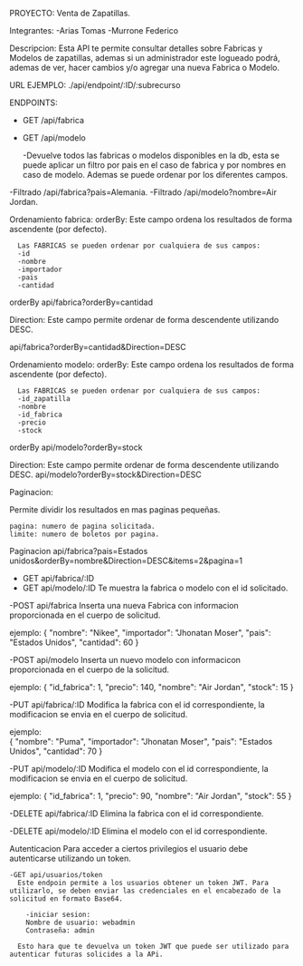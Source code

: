 PROYECTO: Venta de Zapatillas.

Integrantes:
-Arias Tomas 
-Murrone Federico

Descripcion:
Esta API te permite consultar detalles sobre Fabricas y Modelos de zapatillas, ademas si un administrador este logueado podrá, ademas de ver, hacer cambios y/o agregar una nueva Fabrica o Modelo.

URL EJEMPLO:
./api/endpoint/:ID/:subrecurso

ENDPOINTS: 
- GET /api/fabrica
- GET /api/modelo

    -Devuelve todos las fabricas o modelos disponibles en la db, esta se puede aplicar un filtro por pais en el caso de fabrica y por nombres en caso de modelo. Ademas se puede ordenar por los diferentes campos.
  
-Filtrado /api/fabrica?pais=Alemania.
-Filtrado /api/modelo?nombre=Air Jordan.

  Ordenamiento fabrica:
    orderBy: Este campo ordena los resultados de forma ascendente (por defecto).
    
      Las FABRICAS se pueden ordenar por cualquiera de sus campos:
      -id
      -nombre
      -importador
      -pais
      -cantidad
      
  orderBy api/fabrica?orderBy=cantidad
  
  Direction: Este campo permite ordenar de forma descendente utilizando DESC.
  
  api/fabrica?orderBy=cantidad&Direction=DESC

  Ordenamiento modelo:
    orderBy: Este campo ordena los resultados de forma ascendente (por defecto).
    
      Las FABRICAS se pueden ordenar por cualquiera de sus campos:
      -id_zapatilla
      -nombre
      -id_fabrica
      -precio
      -stock
      
  orderBy api/modelo?orderBy=stock
  
  Direction: Este campo permite ordenar de forma descendente utilizando DESC.
  api/modelo?orderBy=stock&Direction=DESC


  Paginacion:
  
  Permite dividir los resultados en mas paginas pequeñas.
  
    pagina: numero de pagina solicitada.
    limite: numero de boletos por pagina.
    
  Paginacion api/fabrica?pais=Estados unidos&orderBy=nombre&Direction=DESC&items=2&pagina=1

- GET api/fabrica/:ID
- GET api/modelo/:ID
  Te muestra la fabrica o modelo con el id solicitado.

-POST api/fabrica
  Inserta una nueva Fabrica con informacion proporcionada en el cuerpo de solicitud. 
  
  ejemplo:
  {
    "nombre": "Nikee",
    "importador": "Jhonatan Moser",
    "pais": "Estados Unidos",
    "cantidad": 60
  }
  
-POST api/modelo
  Inserta un nuevo modelo con informacicon proporcionada en el cuerpo de la solicitud.
  
  ejemplo:
  {
    "id_fabrica": 1,
    "precio": 140,
    "nombre": "Air Jordan",
    "stock": 15
  }

-PUT api/fabrica/:ID
  Modifica la fabrica con el id correspondiente, la modificacion se envia en el cuerpo de solicitud.
  
  ejemplo:  
  {
    "nombre": "Puma",
    "importador": "Jhonatan Moser",
    "pais": "Estados Unidos",
    "cantidad": 70
  }
  
-PUT api/modelo/:ID
  Modifica el modelo con el id correspondiente, la modificacion se envia en el cuerpo de solicitud. 
  
  ejemplo: 
  {
    "id_fabrica": 1,
    "precio": 90,
    "nombre": "Air Jordan",
    "stock": 55
  }

-DELETE api/fabrica/:ID
  Elimina la fabrica con el id correspondiente.
  
-DELETE api/modelo/:ID
  Elimina el modelo con el id correspondiente.

Autenticacion
  Para acceder a ciertos privilegios el usuario debe autenticarse utilizando un token.
  
    -GET api/usuarios/token
      Este endpoin permite a los usuarios obtener un token JWT. Para utilizarlo, se deben enviar las credenciales en el encabezado de la solicitud en formato Base64.
      
        -iniciar sesion:
        Nombre de usuario: webadmin
        Contraseña: admin
        
      Esto hara que te devuelva un token JWT que puede ser utilizado para autenticar futuras solicides a la APi.
